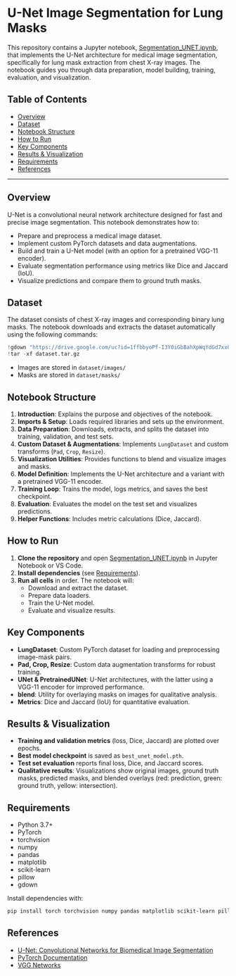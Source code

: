 # U-Net Image Segmentation for Lung Masks

This repository contains a Jupyter notebook, [Segmentation_UNET.ipynb](Segmentation_UNET.ipynb), that implements the U-Net architecture for medical image segmentation, specifically for lung mask extraction from chest X-ray images. The notebook guides you through data preparation, model building, training, evaluation, and visualization.

## Table of Contents

- [Overview](#overview)
- [Dataset](#dataset)
- [Notebook Structure](#notebook-structure)
- [How to Run](#how-to-run)
- [Key Components](#key-components)
- [Results & Visualization](#results--visualization)
- [Requirements](#requirements)
- [References](#references)

---

## Overview

U-Net is a convolutional neural network architecture designed for fast and precise image segmentation. This notebook demonstrates how to:

- Prepare and preprocess a medical image dataset.
- Implement custom PyTorch datasets and data augmentations.
- Build and train a U-Net model (with an option for a pretrained VGG-11 encoder).
- Evaluate segmentation performance using metrics like Dice and Jaccard (IoU).
- Visualize predictions and compare them to ground truth masks.

## Dataset

The dataset consists of chest X-ray images and corresponding binary lung masks. The notebook downloads and extracts the dataset automatically using the following commands:

```python
!gdown "https://drive.google.com/uc?id=1ffbbyoPf-I3Y0iGbBahXpWqYdGd7xxQQ" -O dataset.tar.gz
!tar -xf dataset.tar.gz
```

- Images are stored in `dataset/images/`
- Masks are stored in `dataset/masks/`

## Notebook Structure

1. **Introduction**: Explains the purpose and objectives of the notebook.
2. **Imports & Setup**: Loads required libraries and sets up the environment.
3. **Data Preparation**: Downloads, extracts, and splits the dataset into training, validation, and test sets.
4. **Custom Dataset & Augmentations**: Implements `LungDataset` and custom transforms (`Pad`, `Crop`, `Resize`).
5. **Visualization Utilities**: Provides functions to blend and visualize images and masks.
6. **Model Definition**: Implements the U-Net architecture and a variant with a pretrained VGG-11 encoder.
7. **Training Loop**: Trains the model, logs metrics, and saves the best checkpoint.
8. **Evaluation**: Evaluates the model on the test set and visualizes predictions.
9. **Helper Functions**: Includes metric calculations (Dice, Jaccard).

## How to Run

1. **Clone the repository** and open [Segmentation_UNET.ipynb](Segmentation_UNET.ipynb) in Jupyter Notebook or VS Code.
2. **Install dependencies** (see [Requirements](#requirements)).
3. **Run all cells** in order. The notebook will:
   - Download and extract the dataset.
   - Prepare data loaders.
   - Train the U-Net model.
   - Evaluate and visualize results.

## Key Components

- **LungDataset**: Custom PyTorch dataset for loading and preprocessing image-mask pairs.
- **Pad, Crop, Resize**: Custom data augmentation transforms for robust training.
- **UNet & PretrainedUNet**: U-Net architectures, with the latter using a VGG-11 encoder for improved performance.
- **blend**: Utility for overlaying masks on images for qualitative analysis.
- **Metrics**: Dice and Jaccard (IoU) for quantitative evaluation.

## Results & Visualization

- **Training and validation metrics** (loss, Dice, Jaccard) are plotted over epochs.
- **Best model checkpoint** is saved as `best_unet_model.pth`.
- **Test set evaluation** reports final loss, Dice, and Jaccard scores.
- **Qualitative results**: Visualizations show original images, ground truth masks, predicted masks, and blended overlays (red: prediction, green: ground truth, yellow: intersection).

## Requirements

- Python 3.7+
- PyTorch
- torchvision
- numpy
- pandas
- matplotlib
- scikit-learn
- pillow
- gdown

Install dependencies with:

```sh
pip install torch torchvision numpy pandas matplotlib scikit-learn pillow gdown
```

## References

- [U-Net: Convolutional Networks for Biomedical Image Segmentation](https://arxiv.org/abs/1505.04597)
- [PyTorch Documentation](https://pytorch.org/docs/stable/index.html)
- [VGG Networks](https://arxiv.org/abs/1409.1556)
